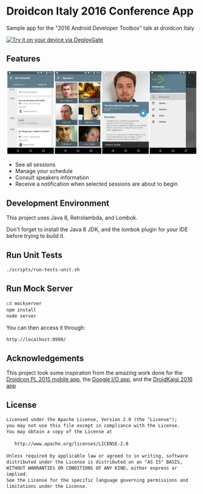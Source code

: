 # Droidcon Italy 2016 Conference App

Sample app for the "2016 Android Developer Toolbox" talk at droidcon Italy

[<img src="https://dply.me/ls4e5q/button/large" alt="Try it on your device via DeployGate">](https://dply.me/p5hlne)


## Features

![droidconit2016 Android screenshots][]

* See all sessions
* Manage your schedule
* Consult speakers information
* Receive a notification when selected sessions are about to begin


## Development Environment

This project uses Java 8, Retrolambda, and Lombok.

Don't forget to install the Java 8 JDK, and the lombok plugin for your IDE before trying to build it.


## Run Unit Tests

```bash
./scripts/run-tests-unit.sh
```


## Run Mock Server

```bash
cd mockserver
npm install
node server
```

You can then access it through:

```
http://localhost:8990/
```


## Acknowledgements

This project took some inspiration from the amazing work done for the [Droidcon PL 2015 mobile app][], the [Google I/O app][], and the [DroidKaigi 2016 app][]


## License

```
Licensed under the Apache License, Version 2.0 (the "License");
you may not use this file except in compliance with the License.
You may obtain a copy of the License at

   http://www.apache.org/licenses/LICENSE-2.0

Unless required by applicable law or agreed to in writing, software
distributed under the License is distributed on an "AS IS" BASIS,
WITHOUT WARRANTIES OR CONDITIONS OF ANY KIND, either express or implied.
See the License for the specific language governing permissions and
limitations under the License.
```

[droidconit2016 Android screenshots]: https://raw.githubusercontent.com/Nilhcem/droidconit-2016/master/assets/screenshots/screenshots.jpg
[Droidcon PL 2015 mobile app]: https://github.com/droidconpl/droidcon-2015-mobile-app
[Google I/O app]: https://github.com/google/iosched
[DroidKaigi 2016 app]: https://github.com/konifar/droidkaigi2016/
